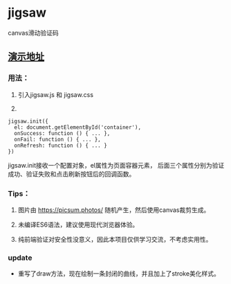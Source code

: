 # jigsaw
canvas滑动验证码

## [演示地址](https://yeild.github.io/jigsaw/demo.html)

### 用法：
1. 引入jigsaw.js 和 jigsaw.css

2. 
```
jigsaw.init({
  el: document.getElementById('container'),
  onSuccess: function () { ... },
  onFail: function () { ... },
  onRefresh: function () { ... }
})
```

jigsaw.init接收一个配置对象，el属性为页面容器元素， 后面三个属性分别为验证成功、验证失败和点击刷新按钮后的回调函数。

### Tips：

1. 图片由 https://picsum.photos/ 随机产生，然后使用canvas裁剪生成。

2. 未编译ES6语法，建议使用现代浏览器体验。

3. 纯前端验证对安全性没意义，因此本项目仅供学习交流，不考虑实用性。

### update
- 重写了draw方法，现在绘制一条封闭的曲线，并且加上了stroke美化样式。